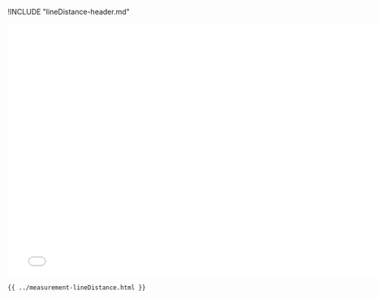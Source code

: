 !INCLUDE "lineDistance-header.md"

<iframe src="../../measurement-lineDistance.html" width="770" height="500" frameBorder="0" seamless="seamless">
</iframe>

```html
{{ ../measurement-lineDistance.html }}
```
